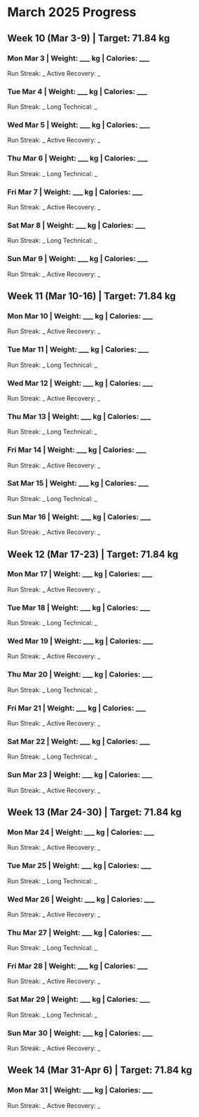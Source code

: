 # March 2025 Progress

## Week 10 (Mar 3-9) | Target: 71.84 kg

### Mon Mar 3 | Weight: ___ kg | Calories: ___
Run Streak: _
Active Recovery: _

### Tue Mar 4 | Weight: ___ kg | Calories: ___
Run Streak: _
Long Technical: _

### Wed Mar 5 | Weight: ___ kg | Calories: ___
Run Streak: _
Active Recovery: _

### Thu Mar 6 | Weight: ___ kg | Calories: ___
Run Streak: _
Long Technical: _

### Fri Mar 7 | Weight: ___ kg | Calories: ___
Run Streak: _
Active Recovery: _

### Sat Mar 8 | Weight: ___ kg | Calories: ___
Run Streak: _
Long Technical: _

### Sun Mar 9 | Weight: ___ kg | Calories: ___
Run Streak: _
Active Recovery: _

## Week 11 (Mar 10-16) | Target: 71.84 kg

### Mon Mar 10 | Weight: ___ kg | Calories: ___
Run Streak: _
Active Recovery: _

### Tue Mar 11 | Weight: ___ kg | Calories: ___
Run Streak: _
Long Technical: _

### Wed Mar 12 | Weight: ___ kg | Calories: ___
Run Streak: _
Active Recovery: _

### Thu Mar 13 | Weight: ___ kg | Calories: ___
Run Streak: _
Long Technical: _

### Fri Mar 14 | Weight: ___ kg | Calories: ___
Run Streak: _
Active Recovery: _

### Sat Mar 15 | Weight: ___ kg | Calories: ___
Run Streak: _
Long Technical: _

### Sun Mar 16 | Weight: ___ kg | Calories: ___
Run Streak: _
Active Recovery: _

## Week 12 (Mar 17-23) | Target: 71.84 kg

### Mon Mar 17 | Weight: ___ kg | Calories: ___
Run Streak: _
Active Recovery: _

### Tue Mar 18 | Weight: ___ kg | Calories: ___
Run Streak: _
Long Technical: _

### Wed Mar 19 | Weight: ___ kg | Calories: ___
Run Streak: _
Active Recovery: _

### Thu Mar 20 | Weight: ___ kg | Calories: ___
Run Streak: _
Long Technical: _

### Fri Mar 21 | Weight: ___ kg | Calories: ___
Run Streak: _
Active Recovery: _

### Sat Mar 22 | Weight: ___ kg | Calories: ___
Run Streak: _
Long Technical: _

### Sun Mar 23 | Weight: ___ kg | Calories: ___
Run Streak: _
Active Recovery: _

## Week 13 (Mar 24-30) | Target: 71.84 kg

### Mon Mar 24 | Weight: ___ kg | Calories: ___
Run Streak: _
Active Recovery: _

### Tue Mar 25 | Weight: ___ kg | Calories: ___
Run Streak: _
Long Technical: _

### Wed Mar 26 | Weight: ___ kg | Calories: ___
Run Streak: _
Active Recovery: _

### Thu Mar 27 | Weight: ___ kg | Calories: ___
Run Streak: _
Long Technical: _

### Fri Mar 28 | Weight: ___ kg | Calories: ___
Run Streak: _
Active Recovery: _

### Sat Mar 29 | Weight: ___ kg | Calories: ___
Run Streak: _
Long Technical: _

### Sun Mar 30 | Weight: ___ kg | Calories: ___
Run Streak: _
Active Recovery: _

## Week 14 (Mar 31-Apr 6) | Target: 71.84 kg

### Mon Mar 31 | Weight: ___ kg | Calories: ___
Run Streak: _
Active Recovery: _

